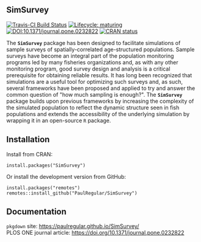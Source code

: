 
## SimSurvey

<!-- badges: start -->

[![Travis-CI Build Status](https://travis-ci.org/PaulRegular/SimSurvey.svg?branch=master)](https://travis-ci.org/PaulRegular/SimSurvey)
[![Lifecycle: maturing](https://img.shields.io/badge/lifecycle-maturing-blue.svg)](https://www.tidyverse.org/lifecycle/#maturing)
[![DOI:10.1371/journal.pone.0232822](https://zenodo.org/badge/DOI/10.1371/journal.pone.0232822.svg)](https://doi.org/10.1371/journal.pone.0232822)
[![CRAN status](https://www.r-pkg.org/badges/version/SimSurvey)](https://CRAN.R-project.org/package=SimSurvey)

<!-- badges: end -->


The **`SimSurvey`** package has been designed to facilitate simulations of sample surveys of spatially-correlated age-structured populations. Sample surveys have become an integral part of the population monitoring programs led by many fisheries organizations and, as with any other monitoring program, good survey design and analysis is a critical prerequisite for obtaining reliable results. It has long been recognized that simulations are a useful tool for optimizing such surveys and, as such, several frameworks have been proposed and applied to try and answer the common question of "how much sampling is enough?". The **`SimSurvey`** package builds upon previous frameworks by increasing the complexity of the simulated population to reflect the dynamic structure seen in fish populations and extends the accessibility of the underlying simulation by wrapping it in an open-source `R` package.

## Installation

Install from CRAN:

```
install.packages("SimSurvey")
```

Or install the development version from GitHub:

```
install.packages("remotes")
remotes::install_github("PaulRegular/SimSurvey")
```

## Documentation

`pkgdown` site: https://paulregular.github.io/SimSurvey/  
PLOS ONE journal article: https://doi.org/10.1371/journal.pone.0232822  

